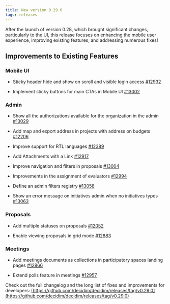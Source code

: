 ```yaml
---
title: New version 0.29.0
tags: releases
---
```

After the launch of version 0.28, which brought significant changes, particularly to the UI, this release focuses on enhancing the mobile user experience, improving existing features, and addressing numerous fixes!

Improvements to Existing Features
---------------------------------

### **Mobile UI**

*   Sticky header hide and show on scroll and visible login access [#12932](https://github.com/decidim/decidim/pull/12932)
    
*   Implement sticky buttons for main CTAs in Mobile UI [#13002](https://github.com/decidim/decidim/pull/13002)

 

### **Admin**

*   Show all the authorizations available for the organization in the admin [#13029](https://github.com/decidim/decidim/pull/13029)
    
*   Add map and export address in projects with address on budgets [#12206](https://github.com/decidim/decidim/pull/12206)
    
*   Improve support for RTL languages [#12389](https://github.com/decidim/decidim/pull/12389)
    
*   Add Attachments with a Link [#12917](https://github.com/decidim/decidim/pull/12917)
    
*   Improve navigation and filters in proposals [#13004](https://github.com/decidim/decidim/pull/13004)
    
*   Improvements in the assignment of evaluators [#12994](https://github.com/decidim/decidim/pull/12994)
    
*   Define an admin filters registry [#13058](https://github.com/decidim/decidim/pull/13058)
    
*   Show an error message on initiatives admin when no initiatives types [#13063](https://github.com/decidim/decidim/pull/13063)
    

### **Proposals**

*   Add multiple statuses on proposals [#12052](https://github.com/decidim/decidim/pull/12052)
    
*   Enable viewing proposals in grid mode [#12883](https://github.com/decidim/decidim/pull/12883)
    

### **Meetings**

*   Add meetings documents as collections in participatory spaces landing pages [#12866](https://github.com/decidim/decidim/pull/12866)
    
*   Extend polls feature in meetings [#12957](https://github.com/decidim/decidim/pull/12957)
    

Check out the full changelog and the long list of fixes and improvements for developers: [https://github.com/decidim/decidim/releases/tag/v0.29.0](https://github.com/decidim/decidim/releases/tag/v0.29.0)
